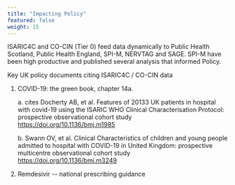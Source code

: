 ```yaml
---
title: "Impacting Policy"
featured: false
weight: 15
---
```


ISARIC4C and CO-CIN (Tier 0) feed data dynamically to Public Health
Scotland, Public Health England, SPI-M, NERVTAG and SAGE. SPI-M have
been high productive and published several analysis that informed
Policy.

Key UK policy documents citing ISARIC4C / CO-CIN data

1.  COVID-19: the green book, chapter 14a.

    a.  cites Docherty AB, et al. Features of 20133 UK patients in
        hospital with covid-19 using the ISARIC WHO Clinical
        Characterisation Protocol: prospective observational cohort
        study <https://doi.org/10.1136/bmj.m1985>

    b.  Swann OV, et al. Clinical Characteristics of children and young
        people admitted to hospital with COVID-19 in United Kingdom:
        prospective multicentre observational cohort study
        <https://doi.org/10.1136/bmj.m3249>

2.  Remdesivir -- national prescribing guidance
